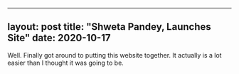 
---
layout: post
title: "Shweta Pandey, Launches Site"
date: 2020-10-17
---

Well. Finally got around to putting this website together. It actually is a lot easier than I thought it was going to be.
